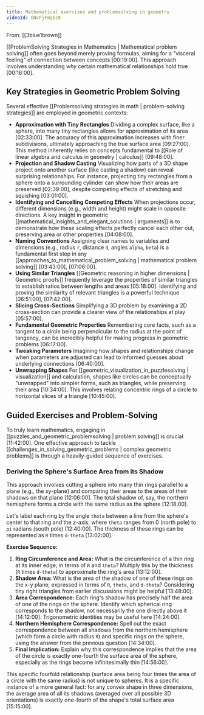```yaml
---
title: Mathematical exercises and problemsolving in geometry
videoId: GNcFjFmqEc8
---
```


From: [[3blue1brown]] <br/> 

[[ProblemSolving Strategies in Mathematics | Mathematical problem solving]] often goes beyond merely proving formulas, aiming for a "visceral feeling" of connection between concepts <a class="yt-timestamp" data-t="00:19:00">[00:19:00]</a>. This approach involves understanding *why* certain mathematical relationships hold true <a class="yt-timestamp" data-t="00:16:00">[00:16:00]</a>.

## Key Strategies in Geometric Problem Solving

Several effective [[Problemsolving strategies in math | problem-solving strategies]] are employed in geometric contexts:

*   **Approximation with Tiny Rectangles** Dividing a complex surface, like a sphere, into many tiny rectangles allows for approximation of its area <a class="yt-timestamp" data-t="02:33:00">[02:33:00]</a>. The accuracy of this approximation increases with finer subdivisions, ultimately approaching the true surface area <a class="yt-timestamp" data-t="09:27:00">[09:27:00]</a>. This method inherently relies on concepts fundamental to [[Role of linear algebra and calculus in geometry | calculus]] <a class="yt-timestamp" data-t="09:48:00">[09:48:00]</a>.
*   **Projection and Shadow Casting** Visualizing how parts of a 3D shape project onto another surface (like casting a shadow) can reveal surprising relationships. For instance, projecting tiny rectangles from a sphere onto a surrounding cylinder can show how their areas are preserved <a class="yt-timestamp" data-t="02:39:00">[02:39:00]</a>, despite competing effects of stretching and squishing <a class="yt-timestamp" data-t="03:01:00">[03:01:00]</a>.
*   **Identifying and Cancelling Competing Effects** When projections occur, different dimensions (e.g., width and height) might scale in opposite directions. A key insight in geometric [[mathematical_insights_and_elegant_solutions | arguments]] is to demonstrate how these scaling effects perfectly cancel each other out, preserving area or other properties <a class="yt-timestamp" data-t="04:08:00">[04:08:00]</a>.
*   **Naming Conventions** Assigning clear names to variables and dimensions (e.g., radius `r`, distance `d`, angles `alpha`, `beta`) is a fundamental first step in any [[approaches_to_mathematical_problem_solving | mathematical problem solving]] <a class="yt-timestamp" data-t="03:43:00">[03:43:00]</a>, <a class="yt-timestamp" data-t="07:06:00">[07:06:00]</a>.
*   **Using Similar Triangles** [[Geometric reasoning in higher dimensions | Geometric proofs]] frequently leverage the properties of similar triangles to establish ratios between lengths and areas <a class="yt-timestamp" data-t="05:18:00">[05:18:00]</a>. Identifying and proving the similarity of relevant triangles is a powerful technique <a class="yt-timestamp" data-t="06:51:00">[06:51:00]</a>, <a class="yt-timestamp" data-t="07:42:00">[07:42:00]</a>.
*   **Slicing Cross-Sections** Simplifying a 3D problem by examining a 2D cross-section can provide a clearer view of the relationships at play <a class="yt-timestamp" data-t="05:57:00">[05:57:00]</a>.
*   **Fundamental Geometric Properties** Remembering core facts, such as a tangent to a circle being perpendicular to the radius at the point of tangency, can be incredibly helpful for making progress in geometric problems <a class="yt-timestamp" data-t="06:17:00">[06:17:00]</a>.
*   **Tweaking Parameters** Imagining how shapes and relationships change when parameters are adjusted can lead to informed guesses about underlying connections <a class="yt-timestamp" data-t="06:40:00">[06:40:00]</a>.
*   **Unwrapping Shapes** For [[geometric_visualization_in_puzzlesolving | visualization]] and calculation, shapes like circles can be conceptually "unwrapped" into simpler forms, such as triangles, while preserving their area <a class="yt-timestamp" data-t="10:34:00">[10:34:00]</a>. This involves relating concentric rings of a circle to horizontal slices of a triangle <a class="yt-timestamp" data-t="10:45:00">[10:45:00]</a>.

## Guided Exercises and Problem-Solving

To truly learn mathematics, engaging in [[puzzles_and_geometric_problemsolving | problem solving]] is crucial <a class="yt-timestamp" data-t="11:42:00">[11:42:00]</a>. One effective approach to tackle [[challenges_in_solving_geometric_problems | complex geometric problems]] is through a heavily-guided sequence of exercises.

### Deriving the Sphere's Surface Area from its Shadow

This approach involves cutting a sphere into many thin rings parallel to a plane (e.g., the xy-plane) and comparing their areas to the areas of their shadows on that plane <a class="yt-timestamp" data-t="12:06:00">[12:06:00]</a>. The total shadow of, say, the northern hemisphere forms a circle with the same radius as the sphere <a class="yt-timestamp" data-t="12:18:00">[12:18:00]</a>.

Let's label each ring by the angle `theta` between a line from the sphere's center to that ring and the z-axis, where `theta` ranges from 0 (north pole) to `pi` radians (south pole) <a class="yt-timestamp" data-t="12:40:00">[12:40:00]</a>. The thickness of these rings can be represented as `R` times `d-theta` <a class="yt-timestamp" data-t="13:02:00">[13:02:00]</a>.

**Exercise Sequence:**

1.  **Ring Circumference and Area:** What is the circumference of a thin ring at its inner edge, in terms of `R` and `theta`? Multiply this by the thickness (`R` times `d-theta`) to approximate the ring's area <a class="yt-timestamp" data-t="13:12:00">[13:12:00]</a>.
2.  **Shadow Area:** What is the area of the shadow of one of these rings on the x-y plane, expressed in terms of `R`, `theta`, and `d-theta`? Considering tiny right triangles from earlier discussions might be helpful <a class="yt-timestamp" data-t="13:48:00">[13:48:00]</a>.
3.  **Area Correspondence:** Each ring's shadow has precisely half the area of one of the rings on the sphere. Identify which spherical ring corresponds to the shadow, not necessarily the one directly above it <a class="yt-timestamp" data-t="14:12:00">[14:12:00]</a>. Trigonometric identities may be useful here <a class="yt-timestamp" data-t="14:24:00">[14:24:00]</a>.
4.  **Northern Hemisphere Correspondence:** Spell out the exact correspondence between all shadows from the northern hemisphere (which form a circle with radius `R`) and specific rings on the sphere, using the answer from the previous question <a class="yt-timestamp" data-t="14:34:00">[14:34:00]</a>.
5.  **Final Implication:** Explain why this correspondence implies that the area of the circle is exactly one-fourth the surface area of the sphere, especially as the rings become infinitesimally thin <a class="yt-timestamp" data-t="14:56:00">[14:56:00]</a>.

This specific fourfold relationship (surface area being four times the area of a circle with the same radius) is not unique to spheres. It is a specific instance of a more general fact: for any convex shape in three dimensions, the average area of all its shadows (averaged over all possible 3D orientations) is exactly one-fourth of the shape's total surface area <a class="yt-timestamp" data-t="15:15:00">[15:15:00]</a>.